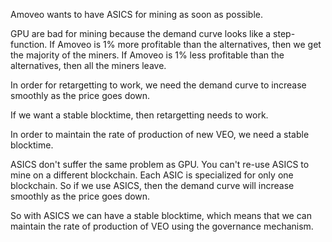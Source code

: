 Amoveo wants to have ASICS for mining as soon as possible.

GPU are bad for mining because the demand curve looks like a step-function.
If Amoveo is 1% more profitable than the alternatives, then we get the majority of the miners.
If Amoveo is 1% less profitable than the alternatives, then all the miners leave.


In order for retargetting to work, we need the demand curve to increase smoothly as the price goes down.

If we want a stable blocktime, then retargetting needs to work.

In order to maintain the rate of production of new VEO, we need a stable blocktime.



ASICS don't suffer the same problem as GPU. You can't re-use ASICS to mine on a different blockchain. Each ASIC is specialized for only one blockchain.
So if we use ASICS, then the demand curve will increase smoothly as the price goes down.

So with ASICS we can have a stable blocktime, which means that we can maintain the rate of production of VEO using the governance mechanism.
